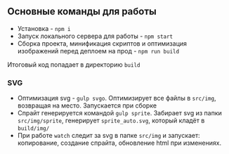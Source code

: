 ## Основные команды для работы

- Установка - `npm i`
- Запуск локального сервера для работы - `npm start`
- Сборка проекта, минификация скриптов 
и оптимизация изображений перед деплоем на прод - `npm run build`

Итоговый код попадает в директорию `build`

### SVG

- Оптимизация svg - `gulp svgo`. Оптимизирует все файлы в `src/img`, возвращая на место. Запускается при сборке
- Спрайт генерируется командой `gulp sprite`. Забирает svg из папки `src/img/sprite`, генерирует `sprite_auto.svg`, который кладёт в `build/img/`
- При работе `watch` следит за svg в папке `src/img` и запускает: копирование, создание спрайта, обновление html при изменениях.